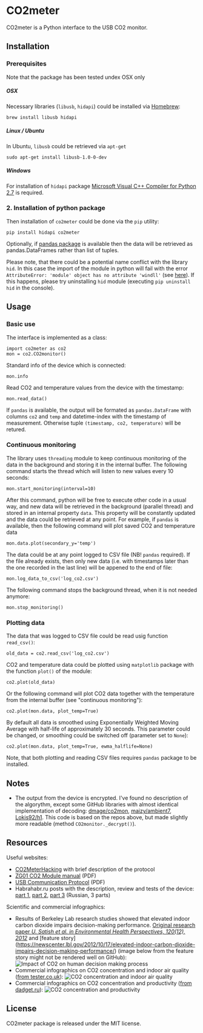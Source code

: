 # CO2meter

CO2meter is a Python interface to the USB CO2 monitor.


## Installation

### Prerequisites

Note that the package has been tested undex OSX only

##### OSX

Necessary libraries (`libusb`, `hidapi`) could be installed via [Homebrew](http://brew.sh/):

	brew install libusb hidapi

##### Linux / Ubuntu

In Ubuntu, `libusb` could be retrieved via `apt-get`

	sudo apt-get install libusb-1.0-0-dev

##### Windows

For installation of `hidapi` package [Microsoft Visual C++ Compiler for Python 2.7](https://www.microsoft.com/en-us/download/details.aspx?id=44266) is required.

### 2. Installation of python package

Then installation of `co2meter` could be done via the `pip` utility:

	pip install hidapi co2meter

Optionally, if [pandas package](http://pandas.pydata.org/) is available then the data will be retrieved as pandas.DataFrames rather than list of tuples.

Please note, that there could be a potential name conflict with the library `hid`. In this case the import of the module in python will fail with the error `AttributeError: 'module' object has no attribute 'windll'` (see [here](https://github.com/vfilimonov/co2meter/issues/1)). If this happens, please try uninstalling `hid` module (executing `pip uninstall hid` in the console).

## Usage

### Basic use

The interface is implemented as a class:

	import co2meter as co2
	mon = co2.CO2monitor()

Standard info of the device which is connected:

	mon.info

Read CO2 and temperature values from the device with the timestamp:

	mon.read_data()

If `pandas` is available, the output will be formated as `pandas.DataFrame` with columns `co2` and `temp` and datetime-index with the timestamp of measurement. Otherwise tuple `(timestamp, co2, temperature)` will be retured.

### Continuous monitoring

The library uses `threading` module to keep continuous monitoring of the data in the background and storing it in the internal buffer. The following command starts the thread which will listen to new values every 10 seconds:

	mon.start_monitoring(interval=10)

After this command, python will be free to execute other code in a usual way, and new data will be retrieved in the background (parallel thread) and stored in an internal property `data`. This property will be constantly updated and the data could be retrieved at any point. For example, if `pandas` is available, then the following command will plot saved CO2 and temperature data

	mon.data.plot(secondary_y='temp')

The data could be at any point logged to CSV file (NB! `pandas` required). If the file already exists, then only new data (i.e. with timestamps later than the one recorded in the last line) will be appened to the end of file:

	mon.log_data_to_csv('log_co2.csv')

The following command stops the background thread, when it is not needed anymore:

	mon.stop_monitoring()

### Plotting data

The data that was logged to CSV file could be read usig function `read_csv()`:

	old_data = co2.read_csv('log_co2.csv')

CO2 and temperature data could be plotted using `matplotlib` package with the function `plot()` of the module:

	co2.plot(old_data)

Or the following command will plot CO2 data together with the temperature from the internal buffer (see "continuous monitoring"):

	co2.plot(mon.data, plot_temp=True)

By default all data is smoothed using Exponentially Weighted Moving Average with half-life of approximately 30 seconds. This parameter could be changed, or smoothing could be switched off (parameter set to `None`):

	co2.plot(mon.data, plot_temp=True, ewma_halflife=None)

Note, that both plotting and reading CSV files requires `pandas` package to be installed.


## Notes

* The output from the device is encrypted. I've found no description of the algorythm, except some GitHub libraries with almost identical implementation of decoding: [dmage/co2mon](https://github.com/dmage/co2mon/blob/master/libco2mon/src/co2mon.c), [maizy/ambient7](https://github.com/maizy/ambient7/blob/master/mt8057-agent/src/main/scala/ru/maizy/ambient7/mt8057agent/MessageDecoder.scala), [Lokis92/h1](https://github.com/Lokis92/h1/blob/master/co2java/src/Co2mon.java). This code is based on the repos above, but made slightly more readable (method `CO2monitor._decrypt()`).

## Resources

Useful websites:

* [CO2MeterHacking](https://revspace.nl/CO2MeterHacking) with brief description of the protocol
* [ZG01 CO2 Module manual](https://revspace.nl/images/2/2e/ZyAura_CO2_Monitor_Carbon_Dioxide_ZG01_Module_english_manual-1.pdf) (PDF)
* [USB Communication Protocol](http://www.co2meters.com/Documentation/AppNotes/AN135-CO2mini-usb-protocol.pdf) (PDF)
* Habrahabr.ru posts with the description, review and tests of the device: [part 1](http://habrahabr.ru/company/masterkit/blog/248405/), [part 2](http://habrahabr.ru/company/masterkit/blog/248401/), [part 3](http://habrahabr.ru/company/masterkit/blog/248403/) (Russian, 3 parts)

Scientific and commercial infographics:


* Results of Berkeley Lab research studies showed that elevated indoor carbon dioxide impairs decision-making performance. [Original research paper *U. Satish et al. in Environmental Health Perspectives, 120(12), 2012*](http://ehp.niehs.nih.gov/1104789/) and [feature story] (https://newscenter.lbl.gov/2012/10/17/elevated-indoor-carbon-dioxide-impairs-decision-making-performance/) (image below from the feature story might not be rendered well on GitHub):
![Impact of CO2 on human decision making process](https://newscenter.lbl.gov/wp-content/uploads/sites/2/2012/10/CO2-Figure2.png)
* Commercial infographics on CO2 concentration and indoor air quality ([from tester.co.uk](http://www.tester.co.uk/extech-co220-co2-air-quality-monitor)):
![CO2 concentration and indoor air quality](http://www.tester.co.uk/media/wysiwyg/ted/product/extech-co220-co2-concentration.jpg)
* Commercial infographics on CO2 concentration and productivity ([from dadget.ru](http://dadget.ru/katalog/zdorove/detektor-uglekislogo-gaza)):
![CO2 concentration and productivity](http://dadget.ru/image/data/01/mt8057-01.jpg)

## License

CO2meter package is released under the MIT license.
